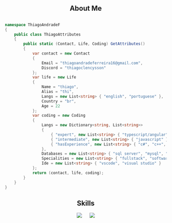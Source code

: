 <h2 align="center">About Me </h2>

```csharp

namespace ThiagoAndradeF
{
    public class ThiagoAttributes
    {
        public static (Contact, Life, Coding) GetAttributes()
        {
            var contact = new Contact
            {
                Email = "thiagoandradeferreira16@gmail.com",
                Discord = "thiagoclencysson"
            };
            var life = new Life
            {
                Name = "thiago",
                Alias = "thi",
                Langs = new List<string> { "english", "portuguese" },
                Country = "br",
                Age = 22
            };
            var coding = new Coding
            {
                Langs = new Dictionary<string, List<string>>
                {
                    { "expert", new List<string> { "typescript/angular", "c#/.net" } },
                    { "intermediate", new List<string> { "javascript" } },
                    { "hasExperience", new List<string> { "c#", "c++", "angular", "javascript" } }
                },
                Databases = new List<string> { "sql server", "mysql", "sqlite" },
                Specialities = new List<string> { "fullstack", "software engineering", "apis", "web/app" },
                Ide = new List<string> { "vscode", "visual studio" }
            };
            return (contact, life, coding);
        }
    }
}

```

<h2 align="center">Skills </h2>

<div align="center">
  <a href="https://skillicons.dev" style="display: inline-block; margin-right: 20px;">
    <img src="https://skillicons.dev/icons?i=dotnet,angular,c,cpp,cs,js,ts" />
  </a>
  <a href="https://skillicons.dev" style="display: inline-block;">
    <img src="https://skillicons.dev/icons?i=postgres,mysql,html,css,sass,vscode,visualstudio,docker" />
  </a>
</div>

<p></p>


